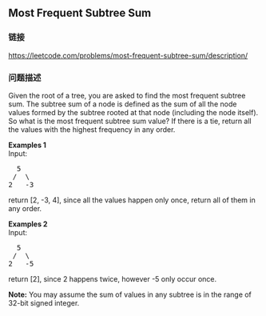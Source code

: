 ## Most Frequent Subtree Sum  
### 链接  
https://leetcode.com/problems/most-frequent-subtree-sum/description/  
### 问题描述

Given the root of a tree, you are asked to find the most frequent subtree sum. The subtree sum of a node is defined as the sum of all the node values formed by the subtree rooted at that node (including the node itself). So what is the most frequent subtree sum value? If there is a tie, return all the values with the highest frequency in any order.


**Examples 1**<br>
Input:
<pre>
  5
 /  \
2   -3
</pre>
return [2, -3, 4], since all the values happen only once, return all of them in any order.


**Examples 2**<br>
Input:
<pre>
  5
 /  \
2   -5
</pre>
return [2], since 2 happens twice, however -5 only occur once.


**Note:**
You may assume the sum of values in any subtree is in the range of 32-bit signed integer.


